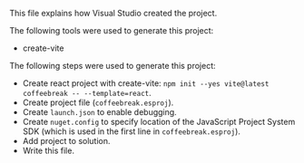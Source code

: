 This file explains how Visual Studio created the project.

The following tools were used to generate this project:
- create-vite

The following steps were used to generate this project:
- Create react project with create-vite: `npm init --yes vite@latest coffeebreak -- --template=react`.
- Create project file (`coffeebreak.esproj`).
- Create `launch.json` to enable debugging.
- Create `nuget.config` to specify location of the JavaScript Project System SDK (which is used in the first line in `coffeebreak.esproj`).
- Add project to solution.
- Write this file.
